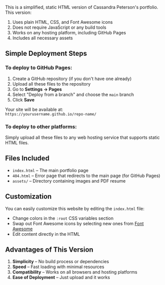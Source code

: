 This is a simplified, static HTML version of Cassandra Peterson's portfolio. This version:

1. Uses plain HTML, CSS, and Font Awesome icons
2. Does not require JavaScript or any build tools
3. Works on any hosting platform, including GitHub Pages
4. Includes all necessary assets

## Simple Deployment Steps

### To deploy to GitHub Pages:

1. Create a GitHub repository (if you don't have one already)
2. Upload all these files to the repository
3. Go to **Settings → Pages**
4. Select "Deploy from a branch" and choose the `main` branch
5. Click **Save**

Your site will be available at:  
`https://yourusername.github.io/repo-name/`

### To deploy to other platforms:

Simply upload all these files to any web hosting service that supports static HTML files.

## Files Included

- `index.html` – The main portfolio page
- `404.html` – Error page that redirects to the main page (for GitHub Pages)
- `assets/` – Directory containing images and PDF resume

## Customization

You can easily customize this website by editing the `index.html` file:

- Change colors in the `:root` CSS variables section
- Swap out Font Awesome icons by selecting new ones from [Font Awesome](https://fontawesome.com/icons)
- Edit content directly in the HTML

## Advantages of This Version

1. **Simplicity** – No build process or dependencies
2. **Speed** – Fast loading with minimal resources
3. **Compatibility** – Works on all browsers and hosting platforms
4. **Ease of Deployment** – Just upload and it works
